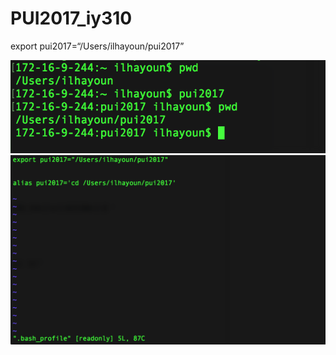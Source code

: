# PUI2017_iy310
export pui2017=“/Users/ilhayoun/pui2017”

![Alt text](screenShots/setup_env.png)
![Alt text](screenShots/iy310_bash.png)